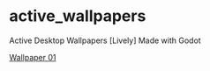 # active_wallpapers
Active Desktop Wallpapers [Lively] Made with Godot

<a href="https://rustyraygun.github.io/active_wallpapers/wallpaper_001/" target="_blank"> Wallpaper 01 </a>
